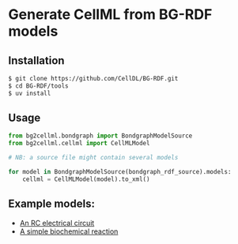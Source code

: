# Generate CellML from BG-RDF models

## Installation

```sh
$ git clone https://github.com/CellDL/BG-RDF.git
$ cd BG-RDF/tools
$ uv install
```

## Usage

```Python
from bg2cellml.bondgraph import BondgraphModelSource
from bg2cellml.cellml import CellMLModel

# NB: a source file might contain several models

for model in BondgraphModelSource(bondgraph_rdf_source).models:
    cellml = CellMLModel(model).to_xml()
```

## Example models:

* [An RC electrical circuit](https://github.com/CellDL/BG-RDF/blob/main/examples/example_RC.ttl) 
* [A simple biochemical reaction](https://github.com/CellDL/BG-RDF/blob/main/examples/example_B1.ttl)
